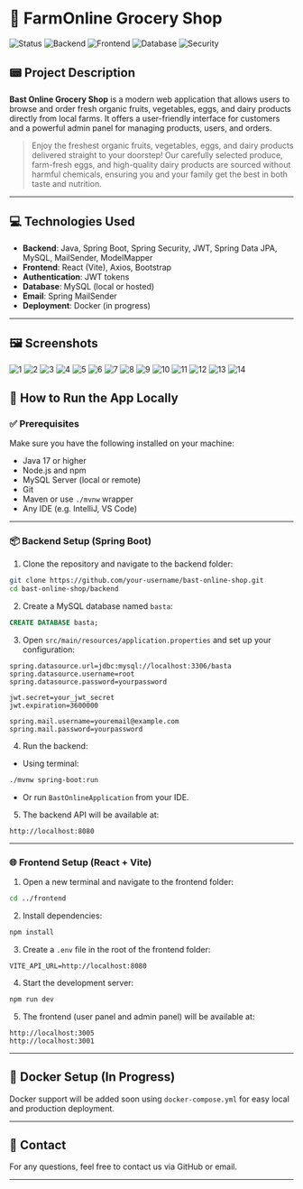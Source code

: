 

# 🍒 FarmOnline Grocery Shop

![Status](https://img.shields.io/badge/status-in%20progress-yellow)
![Backend](https://img.shields.io/badge/backend-Spring%20Boot-blue)
![Frontend](https://img.shields.io/badge/frontend-React%20(Vite)-lightblue)
![Database](https://img.shields.io/badge/database-MySQL-orange)
![Security](https://img.shields.io/badge/security-JWT%20%7C%20Spring%20Security-green)

## 📟 Project Description

**Bast Online Grocery Shop** is a modern web application that allows users to browse and order fresh organic fruits, vegetables, eggs, and dairy products directly from local farms. It offers a user-friendly interface for customers and a powerful admin panel for managing products, users, and orders.

> Enjoy the freshest organic fruits, vegetables, eggs, and dairy products delivered straight to your doorstep! Our carefully selected produce, farm-fresh eggs, and high-quality dairy products are sourced without harmful chemicals, ensuring you and your family get the best in both taste and nutrition.

---

## 💻 Technologies Used

- **Backend**: Java, Spring Boot, Spring Security, JWT, Spring Data JPA, MySQL, MailSender, ModelMapper  
- **Frontend**: React (Vite), Axios, Bootstrap  
- **Authentication**: JWT tokens  
- **Database**: MySQL (local or hosted)  
- **Email**: Spring MailSender  
- **Deployment**: Docker (in progress)

---

## 🖼️ Screenshots


![1](https://github.com/user-attachments/assets/134f9180-de91-46ce-b33f-e1c69017d09e)
![2](https://github.com/user-attachments/assets/4d75e3cf-f2e9-4952-8391-428b6eb337cc)
![3](https://github.com/user-attachments/assets/fe999cfa-aa13-444c-977f-ddc35ba3f2c6)
![4](https://github.com/user-attachments/assets/e8303ab5-3868-4347-a3ae-618948cec44b)
![5](https://github.com/user-attachments/assets/391928e7-ad89-430e-8a17-78f2c9343705)
![6](https://github.com/user-attachments/assets/1fd2b00e-a515-4f00-a8b2-8a79d96bb852)
![7](https://github.com/user-attachments/assets/b0cd65d3-cc6c-4dd5-b36a-4fe6b30698d5)
![8](https://github.com/user-attachments/assets/0598240d-876d-44ac-985b-e62135f914e4)
![9](https://github.com/user-attachments/assets/a9618533-22e8-42b2-a6cf-d01d6af1bbff)
![10](https://github.com/user-attachments/assets/968a5221-4b00-4cc2-be7f-facfc54d0eb0)
![11](https://github.com/user-attachments/assets/64688465-6bb0-4450-90fc-a5189b414f29)
![12](https://github.com/user-attachments/assets/1a8549a8-39c8-4775-8b4c-3c38440bfaf4)
![13](https://github.com/user-attachments/assets/dc0cd046-f6ef-4d34-b9b9-93d6bf12242f)
![14](https://github.com/user-attachments/assets/d07b592c-cea3-47eb-9a9b-6b200701052b)


## 🚀 How to Run the App Locally

### ✅ Prerequisites

Make sure you have the following installed on your machine:

- Java 17 or higher  
- Node.js and npm  
- MySQL Server (local or remote)  
- Git  
- Maven or use `./mvnw` wrapper  
- Any IDE (e.g. IntelliJ, VS Code)

---

### 📦 Backend Setup (Spring Boot)

1. Clone the repository and navigate to the backend folder:

```bash
git clone https://github.com/your-username/bast-online-shop.git
cd bast-online-shop/backend
```

2. Create a MySQL database named `basta`:

```sql
CREATE DATABASE basta;
```

3. Open `src/main/resources/application.properties` and set up your configuration:

```properties
spring.datasource.url=jdbc:mysql://localhost:3306/basta
spring.datasource.username=root
spring.datasource.password=yourpassword

jwt.secret=your_jwt_secret
jwt.expiration=3600000

spring.mail.username=youremail@example.com
spring.mail.password=yourpassword
```

4. Run the backend:

- Using terminal:

```bash
./mvnw spring-boot:run
```

- Or run `BastOnlineApplication` from your IDE.

5. The backend API will be available at:

```
http://localhost:8080
```

---

### 🌐 Frontend Setup (React + Vite)

1. Open a new terminal and navigate to the frontend folder:

```bash
cd ../frontend
```

2. Install dependencies:

```bash
npm install
```

3. Create a `.env` file in the root of the frontend folder:

```
VITE_API_URL=http://localhost:8080
```

4. Start the development server:

```bash
npm run dev
```

5. The frontend (user panel and admin panel) will be available at:

```
http://localhost:3005
http://localhost:3001
```

---

## 🚣 Docker Setup (In Progress)

Docker support will be added soon using `docker-compose.yml` for easy local and production deployment.

---

## 📢 Contact

For any questions, feel free to contact us via GitHub or email.

---

